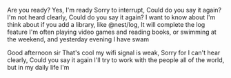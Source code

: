 Are you ready? Yes, I'm ready
Sorry to interrupt, Could do you say it again?
I'm not heard clearly, Could do you say it again?
I want to know about
I'm think about if you add a library, like @nest/log, It will complete the log feature
I'm often playing video games and reading books, or swimming at the weekend, and yesterday evening I have swam

Good afternoon sir
That's cool
my wifi signal is weak, Sorry for I can't hear clearly, Could you say it again
I'll try to work with the people all of the world, but in my daily life I'm
